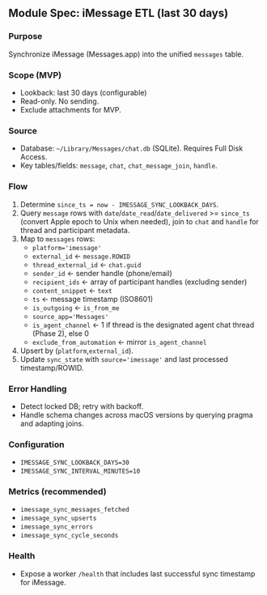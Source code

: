 ## Module Spec: iMessage ETL (last 30 days)

### Purpose
Synchronize iMessage (Messages.app) into the unified `messages` table.

### Scope (MVP)
- Lookback: last 30 days (configurable)
- Read-only. No sending.
- Exclude attachments for MVP.

### Source
- Database: `~/Library/Messages/chat.db` (SQLite). Requires Full Disk Access.
- Key tables/fields: `message`, `chat`, `chat_message_join`, `handle`.

### Flow
1) Determine `since_ts = now - IMESSAGE_SYNC_LOOKBACK_DAYS`.
2) Query `message` rows with `date`/`date_read`/`date_delivered` >= `since_ts` (convert Apple epoch to Unix when needed), join to `chat` and `handle` for thread and participant metadata.
3) Map to `messages` rows:
   - `platform='imessage'`
   - `external_id` ← `message.ROWID`
   - `thread_external_id` ← `chat.guid`
   - `sender_id` ← sender handle (phone/email)
   - `recipient_ids` ← array of participant handles (excluding sender)
   - `content_snippet` ← `text`
   - `ts` ← message timestamp (ISO8601)
   - `is_outgoing` ← `is_from_me`
   - `source_app='Messages'`
   - `is_agent_channel` ← 1 if thread is the designated agent chat thread (Phase 2), else 0
   - `exclude_from_automation` ← mirror `is_agent_channel`
4) Upsert by (`platform`,`external_id`).
5) Update `sync_state` with `source='imessage'` and last processed timestamp/ROWID.

### Error Handling
- Detect locked DB; retry with backoff.
- Handle schema changes across macOS versions by querying pragma and adapting joins.

### Configuration
- `IMESSAGE_SYNC_LOOKBACK_DAYS=30`
- `IMESSAGE_SYNC_INTERVAL_MINUTES=10`

### Metrics (recommended)
- `imessage_sync_messages_fetched`
- `imessage_sync_upserts`
- `imessage_sync_errors`
- `imessage_sync_cycle_seconds`

### Health
- Expose a worker `/health` that includes last successful sync timestamp for iMessage.


